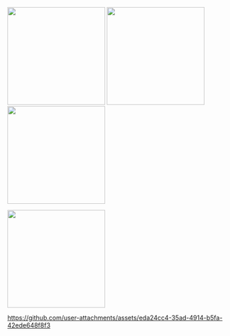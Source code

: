 <p>
  <image src = "https://github.com/user-attachments/assets/e32255a5-1965-43e9-b1fc-cf094fc1443b" width = "220px"/>
  <image src = "https://github.com/user-attachments/assets/a73946b8-2802-4e43-8ed9-4e7a26bbed05" width = "220px"/>
  <image src = "https://github.com/user-attachments/assets/5af23a55-db15-43c7-8759-02dc14c61564" width = "220px" />
</p>
<p>
  <image src = "https://github.com/user-attachments/assets/398c65be-ccb0-46c2-859e-1576a422ea44" width = "220px" />

</p>


https://github.com/user-attachments/assets/eda24cc4-35ad-4914-b5fa-42ede648f8f3

